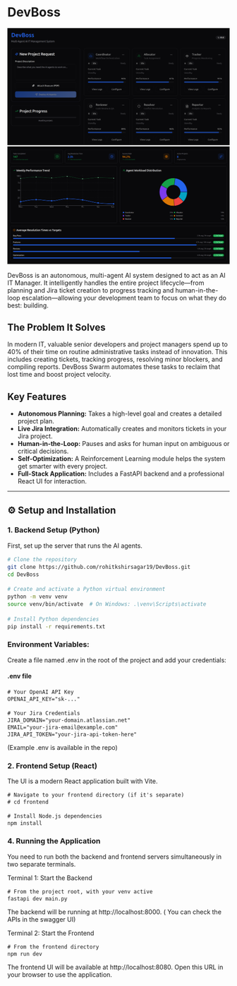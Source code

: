 # DevBoss 

![](./img/img1.png)
![](./img/img2.png) 




DevBoss is an autonomous, multi-agent AI system designed to act as an AI IT Manager. It intelligently handles the entire project lifecycle—from planning and Jira ticket creation to progress tracking and human-in-the-loop escalation—allowing your development team to focus on what they do best: building.

## The Problem It Solves

In modern IT, valuable senior developers and project managers spend up to 40% of their time on routine administrative tasks instead of innovation. This includes creating tickets, tracking progress, resolving minor blockers, and compiling reports. DevBoss Swarm automates these tasks to reclaim that lost time and boost project velocity.

## Key Features

- **Autonomous Planning:** Takes a high-level goal and creates a detailed project plan.  
- **Live Jira Integration:** Automatically creates and monitors tickets in your Jira project.  
- **Human-in-the-Loop:** Pauses and asks for human input on ambiguous or critical decisions.  
- **Self-Optimization:** A Reinforcement Learning module helps the system get smarter with every project.  
- **Full-Stack Application:** Includes a FastAPI backend and a professional React UI for interaction.  

---

## ⚙️ Setup and Installation

### 1. Backend Setup (Python)

First, set up the server that runs the AI agents.

```bash
# Clone the repository
git clone https://github.com/rohitkshirsagar19/DevBoss.git
cd DevBoss

# Create and activate a Python virtual environment
python -m venv venv
source venv/bin/activate  # On Windows: .\venv\Scripts\activate

# Install Python dependencies
pip install -r requirements.txt
```
### Environment Variables:

Create a file named .env in the root of the project and add your credentials:
#### .env file
```
# Your OpenAI API Key
OPENAI_API_KEY="sk-..."

# Your Jira Credentials
JIRA_DOMAIN="your-domain.atlassian.net"
EMAIL="your-jira-email@example.com"
JIRA_API_TOKEN="your-jira-api-token-here"
```
(Example .env is available in the repo)

### 2. Frontend Setup (React)

The UI is a modern React application built with Vite.

```
# Navigate to your frontend directory (if it's separate)
# cd frontend

# Install Node.js dependencies
npm install
```

### 4. Running the Application

You need to run both the backend and frontend servers simultaneously in two separate terminals.

Terminal 1: Start the Backend
```
# From the project root, with your venv active
fastapi dev main.py
```
The backend will be running at http://localhost:8000.
( You can check the APIs in the swagger UI)

Terminal 2: Start the Frontend
```
# From the frontend directory
npm run dev
```
The frontend UI will be available at http://localhost:8080. Open this URL in your browser to use the application.

